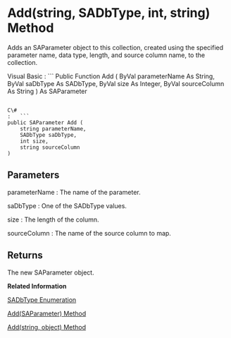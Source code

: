 <!-- loio3c1c26236c5f10149c45abdf34aa9ce0 -->

# Add\(string, SADbType, int, string\) Method

Adds an SAParameter object to this collection, created using the specified parameter name, data type, length, and source column name, to the collection.



Visual Basic
:   ```
Public Function Add (
    ByVal parameterName As String,
    ByVal saDbType As SADbType,
    ByVal size As Integer,
    ByVal sourceColumn As String
) As SAParameter
```

C\#
:   ```
public SAParameter Add (
    string parameterName,
    SADbType saDbType,
    int size,
    string sourceColumn
)
```



## Parameters

parameterName
:   The name of the parameter.

saDbType
:   One of the SADbType values.

size
:   The length of the column.

sourceColumn
:   The name of the source column to map.



## Returns

The new SAParameter object.

**Related Information**  


[SADbType Enumeration](sadbtype-enumeration-3c0cc44.md "Enumerates the database server .NET database data types.")

[Add\(SAParameter\) Method](add-saparameter-method-3c1c081.md "Adds an SAParameter object to this collection.")

[Add\(string, object\) Method](add-string-object-method-3c1c2d9.md "Adds an SAParameter object to this collection, created using the specified parameter name and value, to the collection.")

